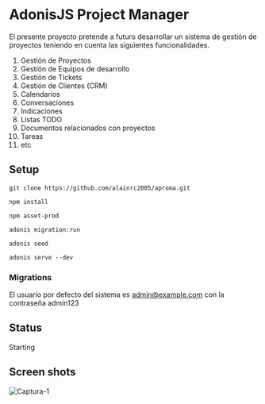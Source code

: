 # AdonisJS Project Manager

El presente proyecto pretende a futuro desarrollar un sistema de gestión de proyectos teniendo en cuenta las siguientes funcionalidades.

1. Gestión de Proyectos
2. Gestión de Equipos de desarrollo
3. Gestión de Tickets
4. Gestión de Clientes (CRM)
5. Calendarios
6. Conversaciones
7. Indicaciones
8. Listas TODO
9. Documentos relacionados con proyectos
10. Tareas
11. etc

## Setup

`git clone https://github.com/alainrc2005/aproma.git`

`npm install`

`npm asset-prod`

`adonis migration:run`

`adonis seed`

`adonis serve --dev`

### Migrations

El usuario por defecto del sistema es admin@example.com con la contraseña admin123

## Status
Starting

## Screen shots
![Captura-1](https://live.staticflickr.com/65535/50239633982_cc0bf2db83_h.jpg) 
